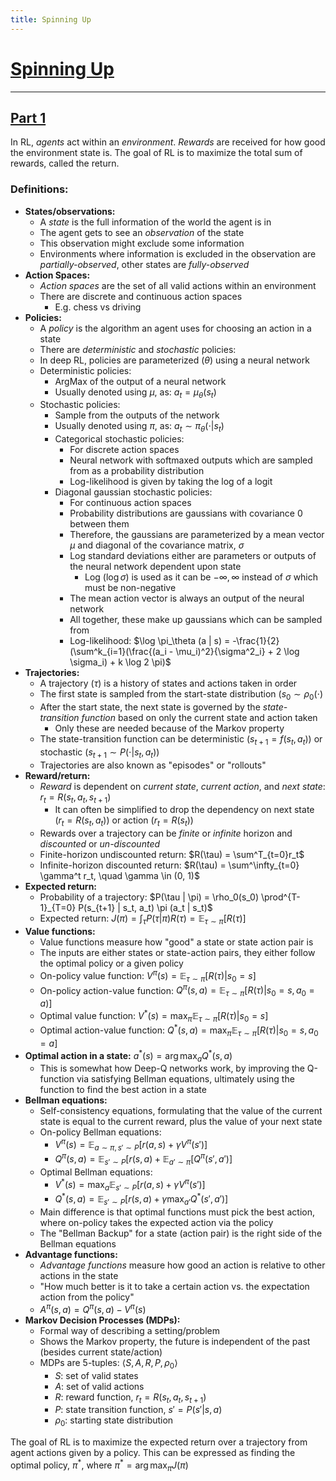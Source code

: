```yaml
---
title: Spinning Up
---
```


# [Spinning Up](https://spinningup.openai.com/en/latest/index.html)

---

## [Part 1](https://spinningup.openai.com/en/latest/spinningup/rl_intro.html)

In RL, *agents* act within an *environment*. *Rewards* are received for how good
the environment state is. The goal of RL is to maximize the total sum of
rewards, called the return.

### Definitions:

- **States/observations:**
    - A *state* is the full information of the world the agent is in
    - The agent gets to see an *observation* of the state
    - This observation might exclude some information
    - Environments where information is excluded in the observation are
      *partially-observed*, other states are *fully-observed*
- **Action Spaces:**
    - *Action spaces* are the set of all valid actions within an environment
    - There are discrete and continuous action spaces
        - E.g. chess vs driving
- **Policies:**
    - A *policy* is the algorithm an agent uses for choosing an action in a state
    - There are *deterministic* and *stochastic* policies:
    - In deep RL, policies are parameterized ($\theta$) using a neural network
    - Deterministic policies:
        - ArgMax of the output of a neural network
        - Usually denoted using $\mu$, as: $a_t = \mu_\theta (s_t)$
    - Stochastic policies:
        - Sample from the outputs of the network
        - Usually denoted using $\pi$, as: $a_t \sim \pi_\theta (\cdot | s_t)$
        - Categorical stochastic policies:
            - For discrete action spaces
            - Neural network with softmaxed outputs which are sampled from as a
              probability distribution
            - Log-likelihood is given by taking the log of a logit
        - Diagonal gaussian stochastic policies:
            - For continuous action spaces
            - Probability distributions are gaussians with covariance 0 between
              them
            - Therefore, the gaussians are parameterized by a mean vector $\mu$
              and diagonal of the covariance matrix, $\sigma$
            - Log standard deviations either are parameters or outputs of the
              neural network dependent upon state
                - Log ($\log \sigma$) is used as it can be $-\infty, \infty$
                  instead of $\sigma$ which must be non-negative
            - The mean action vector is always an output of the neural network
            - All together, these make up gaussians which can be sampled from
            - Log-likelihood: $\log \pi_\theta (a | s) = -\frac{1}{2}
              (\sum^k_{i=1}(\frac{(a_i - \mu_i)^2}{\sigma^2_i} + 2 \log
              \sigma_i) + k \log 2 \pi)$
- **Trajectories:**
    - A trajectory ($\tau$) is a history of states and actions taken in order
    - The first state is sampled from the start-state distribution ($s_0 \sim
      \rho_0(\cdot)$
    - After the start state, the next state is governed by the *state-transition
      function* based on only the current state and action taken
        - Only these are needed because of the Markov property
    - The state-transition function can be deterministic ($s_{t+1} = f(s_t,
      a_t)$) or stochastic ($s_{t+1} \sim P(\cdot | s_t, a_t)$)
    - Trajectories are also known as "episodes" or "rollouts"
- **Reward/return:**
    - *Reward* is dependent on *current state*, *current action*, and *next
      state*: $r_t = R(s_t, a_t, s_{t+1})$
        - It can often be simplified to drop the dependency on next state
          ($r_t = R(s_t, a_t)$) or action ($r_t = R(s_t)$)
    - Rewards over a trajectory can be *finite* or *infinite* horizon and
      *discounted* or *un-discounted*
    - Finite-horizon undiscounted return: $R(\tau) = \sum^T_{t=0}r_t$
    - Infinite-horizon discounted return: $R(\tau) = \sum^\infty_{t=0} \gamma^t
      r_t, \quad \gamma \in (0, 1)$
- **Expected return:**
    - Probability of a trajectory: $P(\tau | \pi) = \rho_0(s_0) \prod^{T-1}_{T=0}
      P(s_{t+1} | s_t, a_t) \pi (a_t | s_t)$
    - Expected return: $J(\pi) = \int_{\tau} P(\tau | \pi) R(\tau) =
      \mathbb{E}_{\tau \sim \pi} [R(\tau)]$
- **Value functions:**
    - Value functions measure how "good" a state or state action pair is
    - The inputs are either states or state-action pairs, they either follow the
      optimal policy or a given policy
    - On-policy value function: $V^\pi(s) = \mathbb{E}_{\tau \sim
      \pi}[R(\tau)|s_0 = s]$
    - On-policy action-value function: $Q^\pi(s, a) = \mathbb{E}_{\tau \sim \pi}
      [R(\tau) | s_0 = s, a_0 = a)]$
    - Optimal value function: $V^*(s) = \max_\pi \mathbb{E}_{\tau \sim \pi}
      [R(\tau) | s_0 = s]$
    - Optimal action-value function: $Q^*(s, a) = \max_\pi \mathbb{E}_{\tau \sim
      \pi} [R(\tau) | s_0 = s, a_0 = a]$
- **Optimal action in a state:** $a^*(s) = \arg \max_a Q^*(s, a)$
    - This is somewhat how Deep-Q networks work, by improving the Q-function
      via satisfying Bellman equations, ultimately using the function to find the
      best action in a state
- **Bellman equations:**
    - Self-consistency equations, formulating that the value of the current
      state is equal to the current reward, plus the value of your next state
    - On-policy Bellman equations:
        - $V^\pi(s) = \mathbb{E}_{a \sim \pi, s' \sim P}[r(a, s) + \gamma V^\pi
          (s')]$
        - $Q^\pi(s, a) = \mathbb{E}_{s' \sim P}[r(s, a) + \mathbb{E}_{a' \sim
          \pi}[Q^\pi(s', a')]$
    - Optimal Bellman equations:
        - $V^*(s) = \max_a \mathbb{E}_{s' \sim P}[r(a, s) + \gamma V^\pi(s')]$
        - $Q^*(s, a) = \mathbb{E}_{s' \sim P}[r(s, a) + \gamma \max_{a'} Q^*(s',
          a')]$
    - Main difference is that optimal functions must pick the best action, where
      on-policy takes the expected action via the policy
    - The "Bellman Backup" for a state (action pair) is the right side of the
      Bellman equations
- **Advantage functions:**
    - *Advantage functions* measure how good an action is relative to other
      actions in the state
    - "How much better is it to take a certain action vs. the expectation action
      from the policy"
    - $A^\pi(s, a) = Q^\pi(s, a) - V^\pi(s)$
- **Markov Decision Processes (MDPs):**
    - Formal way of describing a setting/problem
    - Shows the Markov property, the future is independent of the past (besides
      current state/action)
    - MDPs are 5-tuples: $\langle S, A, R, P, \rho_0 \rangle$
        - $S$: set of valid states
        - $A$: set of valid actions
        - $R$: reward function, $r_t = R(s_t, a_t, s_{t+1})$
        - $P$: state transition function, $s' = P(s'|s,a)$
        - $\rho_0$: starting state distribution

The goal of RL is to maximize the expected return over a trajectory from agent
actions given by a policy. This can be expressed as finding the optimal policy,
$\pi^*$, where $\pi^* = \arg \max_\pi J(\pi)$

